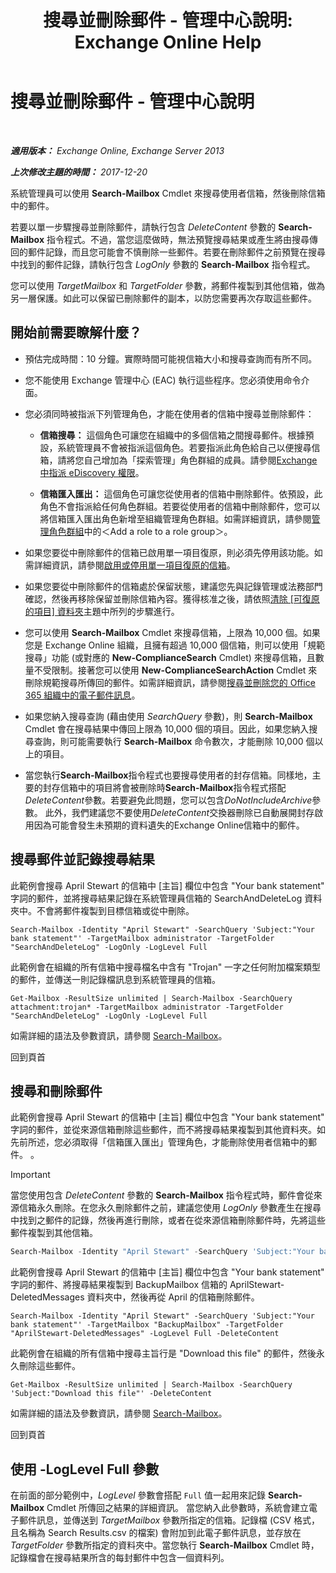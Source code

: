 ﻿---
title: '搜尋並刪除郵件 - 管理中心說明: Exchange Online Help'
TOCTitle: 搜尋並刪除郵件 - 管理中心說明
ms:assetid: 8c36bb03-e716-4fdd-9958-4aa7a2a1db42
ms:mtpsurl: https://technet.microsoft.com/zh-tw/library/Ff459253(v=EXCHG.150)
ms:contentKeyID: 52062351
ms.date: 05/23/2018
mtps_version: v=EXCHG.150
ms.translationtype: MT
---

# 搜尋並刪除郵件 - 管理中心說明

 

_**適用版本：** Exchange Online, Exchange Server 2013_

_**上次修改主題的時間：** 2017-12-20_

系統管理員可以使用 **Search-Mailbox** Cmdlet 來搜尋使用者信箱，然後刪除信箱中的郵件。

若要以單一步驟搜尋並刪除郵件，請執行包含 *DeleteContent* 參數的 **Search-Mailbox** 指令程式。不過，當您這麼做時，無法預覽搜尋結果或產生將由搜尋傳回的郵件記錄，而且您可能會不慎刪除一些郵件。若要在刪除郵件之前預覽在搜尋中找到的郵件記錄，請執行包含 *LogOnly* 參數的 **Search-Mailbox** 指令程式。

您可以使用 *TargetMailbox* 和 *TargetFolder* 參數，將郵件複製到其他信箱，做為另一層保護。如此可以保留已刪除郵件的副本，以防您需要再次存取這些郵件。

## 開始前需要瞭解什麼？

  - 預估完成時間：10 分鐘。實際時間可能視信箱大小和搜尋查詢而有所不同。

  - 您不能使用 Exchange 管理中心 (EAC) 執行這些程序。您必須使用命令介面。

  - 您必須同時被指派下列管理角色，才能在使用者的信箱中搜尋並刪除郵件：
    
      - **信箱搜尋：** 這個角色可讓您在組織中的多個信箱之間搜尋郵件。根據預設，系統管理員不會被指派這個角色。若要指派此角色給自己以便搜尋信箱，請將您自己增加為「探索管理」角色群組的成員。請參閱[Exchange 中指派 eDiscovery 權限](https://docs.microsoft.com/zh-tw/exchange/security-and-compliance/in-place-ediscovery/assign-ediscovery-permissions)。
    
      - **信箱匯入匯出：** 這個角色可讓您從使用者的信箱中刪除郵件。依預設，此角色不會指派給任何角色群組。若要從使用者的信箱中刪除郵件，您可以將信箱匯入匯出角色新增至組織管理角色群組。如需詳細資訊，請參閱[管理角色群組](manage-role-groups-exchange-2013-help.md)中的＜Add a role to a role group＞。

  - 如果您要從中刪除郵件的信箱已啟用單一項目復原，則必須先停用該功能。如需詳細資訊，請參閱[啟用或停用單一項目復原的信箱](https://docs.microsoft.com/zh-tw/exchange/recipients-in-exchange-online/manage-user-mailboxes/enable-or-disable-single-item-recovery)。

  - 如果您要從中刪除郵件的信箱處於保留狀態，建議您先與記錄管理或法務部門確認，然後再移除保留並刪除信箱內容。獲得核准之後，請依照[清除 \[可復原的項目\] 資料夾](clean-up-the-recoverable-items-folder-exchange-2013-help.md)主題中所列的步驟進行。

  - 您可以使用 **Search-Mailbox** Cmdlet 來搜尋信箱，上限為 10,000 個。如果您是 Exchange Online 組織，且擁有超過 10,000 個信箱，則可以使用「規範搜尋」功能 (或對應的 **New-ComplianceSearch** Cmdlet) 來搜尋信箱，且數量不受限制。接著您可以使用 **New-ComplianceSearchAction** Cmdlet 來刪除規範搜尋所傳回的郵件。如需詳細資訊，請參閱[搜尋並刪除您的 Office 365 組織中的電子郵件訊息](https://go.microsoft.com/fwlink/p/?linkid=786856)。

  - 如果您納入搜尋查詢 (藉由使用 *SearchQuery* 參數)，則 **Search-Mailbox** Cmdlet 會在搜尋結果中傳回上限為 10,000 個的項目。因此，如果您納入搜尋查詢，則可能需要執行 **Search-Mailbox** 命令數次，才能刪除 10,000 個以上的項目。

  - 當您執行**Search-Mailbox**指令程式也要搜尋使用者的封存信箱。同樣地，主要的封存信箱中的項目將會被刪除時**Search-Mailbox**指令程式搭配*DeleteContent*參數。若要避免此問題，您可以包含*DoNotIncludeArchive*參數。 此外，我們建議您不要使用*DeleteContent*交換器刪除已自動展開封存啟用因為可能會發生未預期的資料遺失的Exchange Online信箱中的郵件。

## 搜尋郵件並記錄搜尋結果

此範例會搜尋 April Stewart 的信箱中 \[主旨\] 欄位中包含 "Your bank statement" 字詞的郵件，並將搜尋結果記錄在系統管理員信箱的 SearchAndDeleteLog 資料夾中。不會將郵件複製到目標信箱或從中刪除。

    Search-Mailbox -Identity "April Stewart" -SearchQuery 'Subject:"Your bank statement"' -TargetMailbox administrator -TargetFolder "SearchAndDeleteLog" -LogOnly -LogLevel Full

此範例會在組織的所有信箱中搜尋檔名中含有 "Trojan" 一字之任何附加檔案類型的郵件，並傳送一則記錄檔訊息到系統管理員的信箱。

    Get-Mailbox -ResultSize unlimited | Search-Mailbox -SearchQuery attachment:trojan* -TargetMailbox administrator -TargetFolder "SearchAndDeleteLog" -LogOnly -LogLevel Full

如需詳細的語法及參數資訊，請參閱 [Search-Mailbox](https://technet.microsoft.com/zh-tw/library/dd298173\(v=exchg.150\))。

回到頁首

## 搜尋和刪除郵件

此範例會搜尋 April Stewart 的信箱中 \[主旨\] 欄位中包含 "Your bank statement" 字詞的郵件，並從來源信箱刪除這些郵件，而不將搜尋結果複製到其他資料夾。如先前所述，您必須取得「信箱匯入匯出」管理角色，才能刪除使用者信箱中的郵件。 。


> [!IMPORTANT]  
> 當您使用包含 <em>DeleteContent</em> 參數的 <strong>Search-Mailbox</strong> 指令程式時，郵件會從來源信箱永久刪除。在您永久刪除郵件之前，建議您使用 <em>LogOnly</em> 參數產生在搜尋中找到之郵件的記錄，然後再進行刪除，或者在從來源信箱刪除郵件時，先將這些郵件複製到其他信箱。




```powershell
Search-Mailbox -Identity "April Stewart" -SearchQuery 'Subject:"Your bank statement"' -DeleteContent
```

此範例會搜尋 April Stewart 的信箱中 \[主旨\] 欄位中包含 "Your bank statement" 字詞的郵件、將搜尋結果複製到 BackupMailbox 信箱的 AprilStewart-DeletedMessages 資料夾中，然後再從 April 的信箱刪除郵件。

    Search-Mailbox -Identity "April Stewart" -SearchQuery 'Subject:"Your bank statement"' -TargetMailbox "BackupMailbox" -TargetFolder "AprilStewart-DeletedMessages" -LogLevel Full -DeleteContent

此範例會在組織的所有信箱中搜尋主旨行是 "Download this file" 的郵件，然後永久刪除這些郵件。

    Get-Mailbox -ResultSize unlimited | Search-Mailbox -SearchQuery 'Subject:"Download this file"' -DeleteContent

如需詳細的語法及參數資訊，請參閱 [Search-Mailbox](https://technet.microsoft.com/zh-tw/library/dd298173\(v=exchg.150\))。

回到頁首

## 使用 -LogLevel Full 參數

在前面的部分範例中，*LogLevel* 參數會搭配 `Full` 值一起用來記錄 **Search-Mailbox** Cmdlet 所傳回之結果的詳細資訊。 當您納入此參數時，系統會建立電子郵件訊息，並傳送到 *TargetMailbox* 參數所指定的信箱。記錄檔 (CSV 格式，且名稱為 Search Results.csv 的檔案) 會附加到此電子郵件訊息，並存放在 *TargetFolder* 參數所指定的資料夾中。當您執行 **Search-Mailbox** Cmdlet 時，記錄檔會在搜尋結果所含的每封郵件中包含一個資料列。


